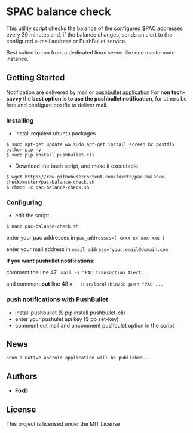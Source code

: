 # $PAC balance check

This utility script checks the balance of the configured $PAC addresses every 30 minutes
and, if the balance changes, sends an alert to the configured e-mail address or PushBullet service.

Best suited to run from a dedicated linux server like one masternode instance.


## Getting Started

Notification are delivered by mail or [pushbullet application](https://www.pushbullet.com/apps)
For **non tech-savvy** the **best option is to use the pushbullet notification**, for others be free and configure postfix to deliver mail.


### Installing

* Install requited ubuntu packages
```
$ sudo apt-get update && sudo apt-get install screen bc postfix python-pip -y
$ sudo pip install pushbullet-cli
```
* Download the bash script, and make it executable
```
$ wget https://raw.githubusercontent.com/foxrtb/pac-balance-check/master/pac-balance-check.sh
$ chmod +x pac-balance-check.sh
```

### Configuring

* edit the script
```
$ nano pac-balance-check.sh
```
enter your pac addresses in ```pac_addresses=( xxxx xx xxx xxx )```

enter your mail address in ```email_address='your.email@domain.com```

**if you want pushullet notifications:**

comment the line 47 ``` mail -s "PAC Transaction Alert...```

and comment **out** line 48 ```#   /usr/local/bin/pb push "PAC ...```



### push notifications with PushBullet
* install pushbullet  ($ pip install pushbullet-cli)   
* enter your pushulet api key ($ pb set-key)
* comment out mail and uncomment pushbulet option in the script

## News

```
Soon a native android application will be published...
```


## Authors

* **FoxD**

## License

This project is licensed under the MIT License 
